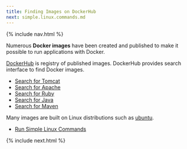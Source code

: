 ```yaml
---
title: Finding Images on DockerHub
next: simple.linux.commands.md
---
```

{% include nav.html %}

Numerous **Docker images** have been created and published to make it possible to run applications with Docker.

[DockerHub](https://hub.docker.com/) is registry of published images.  DockerHub provides search interface to find Docker images.
- [Search for Tomcat](https://hub.docker.com/search?q=tomcat&type=image)
- [Search for Apache](https://hub.docker.com/search?q=apache&type=image)
- [Search for Ruby](https://hub.docker.com/search?q=ruby&type=image)
- [Search for Java](https://hub.docker.com/search?q=java&type=image)
- [Search for Maven](https://hub.docker.com/search?q=maven&type=image)

Many images are built on Linux distributions such as [ubuntu](https://hub.docker.com/search?q=ubuntu&type=image).

- [Run Simple Linux Commands](simple.linux.commands.md)

{% include next.html %}